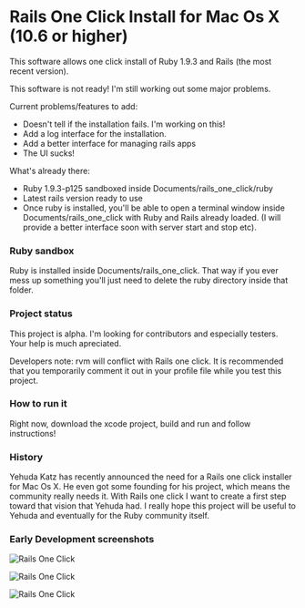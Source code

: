 # Rails One Click Install for Mac Os X (10.6 or higher)

This software allows one click install of Ruby 1.9.3 and Rails (the most
recent version).

This software is not ready! I'm still working out some major problems.

Current problems/features to add:

* Doesn't tell if the installation fails. I'm working on this!
* Add a log interface for the installation.
* Add a better interface for managing rails apps
* The UI sucks!

What's already there:

* Ruby 1.9.3-p125 sandboxed inside Documents/rails_one_click/ruby
* Latest rails version ready to use
* Once ruby is installed, you'll be able to open a terminal window
  inside Documents/rails_one_click with Ruby and Rails already loaded.
(I will provide a better interface soon with server start and stop etc).

### Ruby sandbox

Ruby is installed inside Documents/rails_one_click. That way if you ever
mess up something you'll just need to delete the ruby directory inside
that folder.

### Project status

This project is alpha. I'm looking for contributors and especially
testers. Your help is much apreciated.

Developers note: rvm will conflict with Rails one click. It is
recommended that you temporarily comment it out in your profile file
while you test this project.

### How to run it

Right now, download the xcode project, build and run and follow
instructions!

### History

Yehuda Katz has recently announced the need for a Rails one click installer
for Mac Os X. He even got some founding for his project, which means the
community really needs it. With Rails one
click I want to create a first step toward that vision that Yehuda had.
I really hope this project will be useful to Yehuda and eventually for
the Ruby community itself.


### Early Development screenshots

![Rails One Click](https://raw.github.com/oscardelben/RailsOneClick/master/screenshots/install.png)

![Rails One Click](https://raw.github.com/oscardelben/RailsOneClick/master/screenshots/installed.png)

![Rails One Click](https://raw.github.com/oscardelben/RailsOneClick/master/screenshots/console.png)
